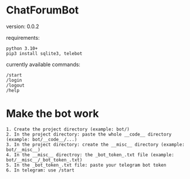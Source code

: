 # ChatForumBot
version: 0.0.2

requirements:
```
python 3.10+
pip3 install sqlite3, telebot
```
currently available commands:
```
/start
/login
/logout
/help
```
# Make the bot work
```
1. Create the project directory (example: bot/)
2. In the project directory: paste the whole __code__ directory (example: bot/__code__/...)
3. In the project directory: create the __misc__ directory (example: bot/__misc__)
4. In the __misc__ directroy: the _bot_token_.txt file (example: bot/__misc__/_bot_token_.txt)
5. In the _bot_token_.txt file: paste your telegram bot token
6. In telegram: use /start
```
